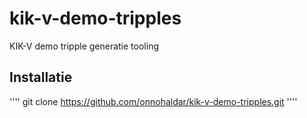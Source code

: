# kik-v-demo-tripples
KIK-V demo tripple generatie tooling

## Installatie

''''
git clone https://github.com/onnohaldar/kik-v-demo-tripples.git
''''